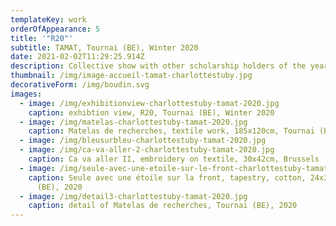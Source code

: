 ```yaml
---
templateKey: work
orderOfAppearance: 5
title: '"R20"'
subtitle: TAMAT, Tournai (BE), Winter 2020
date: 2021-02-02T11:29:25.914Z
description: Collective show with other scholarship holders of the year 2020
thumbnail: /img/image-accueil-tamat-charlottestuby.jpg
decorativeForm: /img/boudin.svg
images:
  - image: /img/exhibitionview-charlottestuby-tamat-2020.jpg
    caption: exhibtion view, R20, Tournai (BE), Winter 2020
  - image: /img/matelas-charlottestuby-tamat-2020.jpg
    caption: Matelas de recherches, textile work, 185x120cm, Tournai (BE), 2020
  - image: /img/bleusurbleu-charlottestuby-tamat-2020.jpg
  - image: /img/ca-va-aller-2-charlottestuby-tamat-2020.jpg
    caption: Ca va aller II, embroidery on textile, 30x42cm, Brussels (BE), 2020
  - image: /img/seule-avec-une-etoile-sur-le-front-charlottestuby-tamat-2020.jpg
    caption: Seule avec une étoile sur la front, tapestry, cotton, 24x35cm, Brussels
      (BE), 2020
  - image: /img/detail3-charlottestuby-tamat-2020.jpg
    caption: detail of Matelas de recherches, Tournai (BE), 2020
---
```

